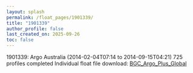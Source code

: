 ```yaml
---
layout: splash
permalink: /float_pages/1901339/
title: "1901339"
author_profile: false
last_created_on: 2025-09-26
toc: false
---
```

 
1901339: Argo Australia (2014-02-04T07:14 to 2014-09-15T04:21)
725 profiles completed
Individual float file download: [BGC_Argo_Plus_Global](https://ftp.soest.hawaii.edu/bgc_argo_plus/Individual_Floats/outliers_removed/1901339_Sprof_processed.nc)
